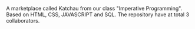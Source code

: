 A marketplace called Katchau from our class "Imperative Programming".
Based on HTML, CSS, JAVASCRIPT and SQL.
The repository have at total 3 collaborators.
